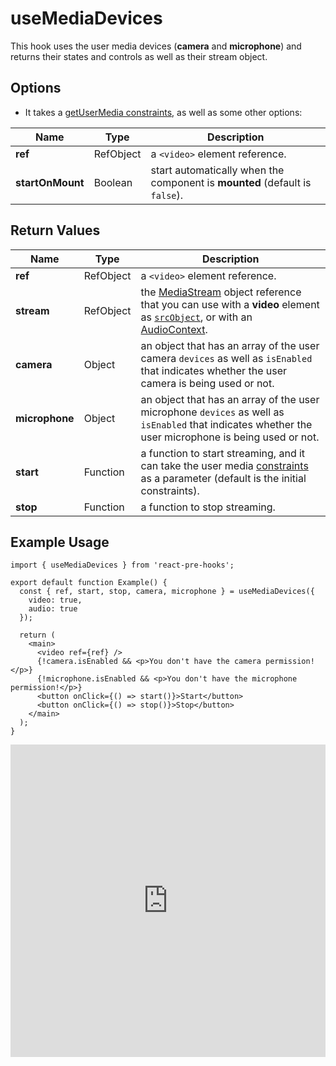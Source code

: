 # useMediaDevices

This hook uses the user media devices (**camera** and **microphone**) and returns their states and controls as well as their stream object.

## Options

- It takes a [getUserMedia constraints](https://developer.mozilla.org/en-US/docs/Web/API/MediaDevices/getUserMedia#constraints), as well as some other options:

| Name             | Type      | Description                                                                 |
| ---------------- | --------- | --------------------------------------------------------------------------- |
| **ref**          | RefObject | a `<video>` element reference.                                              |
| **startOnMount** | Boolean   | start automatically when the component is **mounted** (default is `false`). |

## Return Values

| Name           | Type      | Description                                                                                                                                                                                                                                                                                                                         |
| -------------- | --------- | ----------------------------------------------------------------------------------------------------------------------------------------------------------------------------------------------------------------------------------------------------------------------------------------------------------------------------------- |
| **ref**        | RefObject | a `<video>` element reference.                                                                                                                                                                                                                                                                                                      |
| **stream**     | RefObject | the [MediaStream](https://developer.mozilla.org/en-US/docs/Web/API/MediaStream) object reference that you can use with a **video** element as [`srcObject`](https://developer.mozilla.org/en-US/docs/Web/API/HTMLMediaElement/srcObject), or with an [AudioContext](https://developer.mozilla.org/en-US/docs/Web/API/AudioContext). |
| **camera**     | Object    | an object that has an array of the user camera `devices` as well as `isEnabled` that indicates whether the user camera is being used or not.                                                                                                                                                                                        |
| **microphone** | Object    | an object that has an array of the user microphone `devices` as well as `isEnabled` that indicates whether the user microphone is being used or not.                                                                                                                                                                                |
| **start**      | Function  | a function to start streaming, and it can take the user media [constraints](https://developer.mozilla.org/en-US/docs/Web/API/MediaDevices/getUserMedia#constraints) as a parameter (default is the initial constraints).                                                                                                            |
| **stop**       | Function  | a function to stop streaming.                                                                                                                                                                                                                                                                                                       |

## Example Usage

```tsx
import { useMediaDevices } from 'react-pre-hooks';

export default function Example() {
  const { ref, start, stop, camera, microphone } = useMediaDevices({
    video: true,
    audio: true
  });

  return (
    <main>
      <video ref={ref} />
      {!camera.isEnabled && <p>You don't have the camera permission!</p>}
      {!microphone.isEnabled && <p>You don't have the microphone permission!</p>}
      <button onClick={() => start()}>Start</button>
      <button onClick={() => stop()}>Stop</button>
    </main>
  );
}
```

<iframe src="https://codesandbox.io/embed/usemediadevices-sytrrl?fontsize=14&hidenavigation=1&module=%2Fsrc%2FComponent.tsx&theme=dark" style="width:100%; height:500px; border:0; overflow:hidden;" title="useMediaDevices" allow="accelerometer; ambient-light-sensor; camera; encrypted-media; geolocation; gyroscope; hid; microphone; midi; payment; usb; vr; xr-spatial-tracking" sandbox="allow-forms allow-modals allow-popups allow-presentation allow-same-origin allow-scripts"></iframe>
